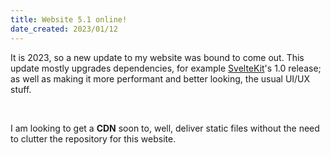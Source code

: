 ```yaml
---
title: Website 5.1 online!
date_created: 2023/01/12
---
```


It is 2023, so a new update to my website was bound to come out. This update mostly upgrades dependencies, for example [SvelteKit](https://kit.svelte.dev/)'s 1.0 release; as well as making it more performant and better looking, the usual UI/UX stuff.

<br />

I am looking to get a **CDN** soon to, well, deliver static files without the need to clutter the repository for this website.
